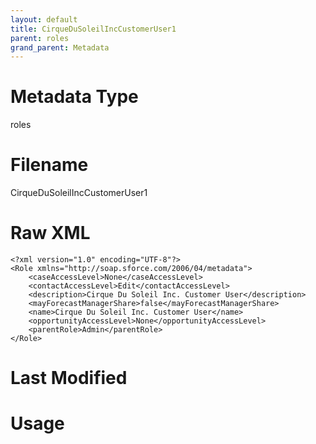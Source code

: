 ```yaml
---
layout: default
title: CirqueDuSoleilIncCustomerUser1
parent: roles
grand_parent: Metadata
---
```

# Metadata Type
roles


# Filename 
CirqueDuSoleilIncCustomerUser1


# Raw XML
```
<?xml version="1.0" encoding="UTF-8"?>
<Role xmlns="http://soap.sforce.com/2006/04/metadata">
    <caseAccessLevel>None</caseAccessLevel>
    <contactAccessLevel>Edit</contactAccessLevel>
    <description>Cirque Du Soleil Inc. Customer User</description>
    <mayForecastManagerShare>false</mayForecastManagerShare>
    <name>Cirque Du Soleil Inc. Customer User</name>
    <opportunityAccessLevel>None</opportunityAccessLevel>
    <parentRole>Admin</parentRole>
</Role>
```


# Last Modified


# Usage
